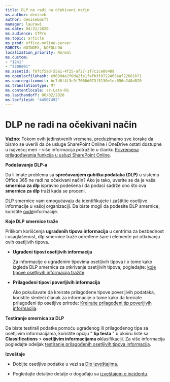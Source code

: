 ```yaml
---
title: DLP ne radi na očekivani način
ms.author: deniseb
author: denisebmsft
manager: laurawi
ms.date: 04/21/2020
ms.audience: ITPro
ms.topic: article
ms.prod: office-online-server
ROBOTS: NOINDEX, NOFOLLOW
localization_priority: Normal
ms.custom:
- "1241"
- "3200001"
ms.assetid: f6fcf5ad-55a1-4f25-af27-1f7c1ce06409
ms.openlocfilehash: e96904e2f0da2fe1fafb3f8722465eaf22681b71
ms.sourcegitcommit: bc7d6f4f3c9f7060d073f5130e1ec856e248d020
ms.translationtype: MT
ms.contentlocale: sr-Latn-RS
ms.lasthandoff: 06/02/2020
ms.locfileid: "44507492"
---
```

# <a name="dlp-not-working-as-expected"></a>DLP ne radi na očekivani način

**Važno**: Tokom ovih jedinstvenih vremena, preduzimamo sve korake da bismo se uverili da će usluge SharePoint Online i OneDrive ostati dostupne u najvećoj meri – više informacija potražite u članku [Privremena prilagođavanja funkcija u usluzi SharePoint Online](https://aka.ms/ODSPAdjustments).

 **Podešavanje DLP-a**

Da li imate problema sa **sprečavanjem gubitka podataka (DLP)** u sistemu Office 365 ne radi na očekivani način? Ako je tako, uverite se da je vaša **smernica za dlp** ispravno podešena i da podaci sadrže ono što ova **smernica za dlp** traži kada se proceni.
  
DLP smernice vam omogućavaju da identifikujete i zaštitite osetljive informacije u vašoj organizaciji. Da biste mogli da podesite DLP smernice, koristite [ovde](https://docs.microsoft.com/office365/securitycompliance/prevent-data-loss#set-up-dlp)informacije.
  
 **Koje DLP smernice traže**
  
Prilikom korišćenja **ugrađenih tipova informacija** u centrima za bezbednost i usaglašenost, dlp smernice traže određene šare i elemente pri otkrivanju ovih osetljivih tipova.
  
- **Ugrađeni tipovi osetljivih informacija**

    Za informacije o ugrađenim tipovima osetljivih tipova i o tome kako izgleda DLP smernica za otkrivanje osetljivih tipova, pogledajte: [koje tipove osetljivih informacija tražite](https://docs.microsoft.com/microsoft-365/compliance/sensitive-information-type-entity-definitions).

- **Prilagođeni tipovi poverljivih informacija**

    Ako pokušavate da kreirate prilagođene tipove poverljivih podataka, koristite sledeći članak za informacije o tome kako da kreirate prilagođeni tip osetljive prirode: [Kreirajte prilagođeni tip poverljivih informacija](https://docs.microsoft.com/microsoft-365/compliance/create-a-custom-sensitive-information-type).

**Testiranje smernica za DLP**

Da biste testirali podatke pomoću ugrađenog ili prilagođenog tipa sa osetljivim informacijama, koristite opciju " **tip testa** " u okviru liste sa **Classifications**  >  **osetljivim informacijama o**klasifikaciji. Za više informacija pogledajte odeljak [testiranje prilagođenih osetljivih tipova informacija](https://docs.microsoft.com/microsoft-365/compliance/create-a-custom-sensitive-information-type#create-custom-sensitive-information-types-in-the-security--compliance-center).

 **Izveštaje**
  
- Dobijte osetljive podatke u vezi sa [Dlp izveštajima.](https://docs.microsoft.com/microsoft-365/compliance/data-loss-prevention-policies#dlp-reports)

- Pogledajte detaljne detalje o događaju sa [izveštajem o incidentu](https://docs.microsoft.com/microsoft-365/compliance/data-loss-prevention-policies#incident-reports).
